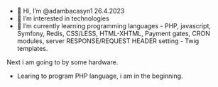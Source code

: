 - 👋 Hi, I’m @adambacasyn1 26.4.2023
- 👀 I’m interested in technologies
- 🌱 I’m currently learning programming languages - PHP, javascript, Symfony, Redis, CSS/LESS, HTML-XHTML, Payment gates, CRON modules, server RESPONSE/REQUEST HEADER setting - Twig templates.

Next i am going to by some hardware.



- Learing to program PHP language, i am in the beginning.

